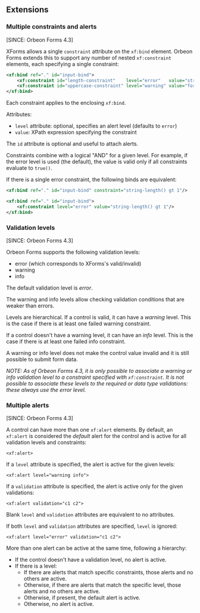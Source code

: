 ## Extensions

### Multiple constraints and alerts

[SINCE: Orbeon Forms 4.3]

XForms allows a single `constraint` attribute on the `xf:bind` element. Orbeon Forms extends this to support any number of nested `xf:constraint` elements, each specifying a single constraint:

```xml
<xf:bind ref="." id="input-bind">
    <xf:constraint id="length-constraint"    level="error"   value="string-length() gt 1"/>
    <xf:constraint id="uppercase-constraint" level="warning" value="for $first in substring(., 1, 1) return upper-case($first) = $first"/>
</xf:bind>
```

Each constraint applies to the enclosing `xf:bind`.

Attributes:

- `level` attribute: optional, specifies an alert level (defaults to `error`)
- `value`: XPath expression specifying the constraint

The `id` attribute is optional and useful to attach alerts.

Constraints combine with a logical "AND" for a given level. For example, if the error level is used (the default), the value is valid only if all constraints evaluate to `true()`.

If there is a single error constraint, the following binds are equivalent:

```xml
<xf:bind ref="." id="input-bind" constraint="string-length() gt 1"/>

<xf:bind ref="." id="input-bind">
    <xf:constraint level="error" value="string-length() gt 1"/>
</xf:bind>
```

### Validation levels

[SINCE: Orbeon Forms 4.3]

Orbeon Forms supports the following validation levels:

- error (which corresponds to XForms's valid/invalid)
- warning
- info

The default validation level is *error*.

The warning and info levels allow checking validation conditions that are weaker than errors.

Levels are hierarchical. If a control is valid, it can have a *warning* level. This is the case if there is at least one failed warning constraint.

If a control doesn't have a warning level, it can have an *info* level. This is the case if there is at least one failed info constraint.

A warning or info level does not make the control value invalid and it is still possible to submit form data.

*NOTE: As of Orbeon Forms 4.3, it is only possible to associate a warning or info validation level to a constraint specified with `xf:constraint`. It is not possible to associate these levels to the required or data type validations: these always use the error level.*

### Multiple alerts

[SINCE: Orbeon Forms 4.3]

A control can have more than one `xf:alert` elements. By default, an `xf:alert` is considered the *default* alert for the control and is active for all validation levels and constraints:

    <xf:alert>

If a `level` attribute is specified, the alert is active for the given levels:

    <xf:alert level="warning info">

If a `validation` attribute is specified, the alert is active only for the given validations:

    <xf:alert validation="c1 c2">

Blank `level` and `validation` attributes are equivalent to no attributes.

If both `level` and `validation` attributes are specified, `level` is ignored:

    <xf:alert level="error" validation="c1 c2">

More than one alert can be active at the same time, following a hierarchy:

- If the control doesn't have a validation level, no alert is active.
- If there is a level:
    - If there are alerts that match specific constraints, those alerts and no others are active.
    - Otherwise, if there are alerts that match the specific level, those alerts and no others are active.
    - Otherwise, if present, the default alert is active.
    - Otherwise, no alert is active.
